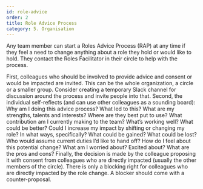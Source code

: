 ```yaml
---
id: role-advice
order: 2
title: Role Advice Process
category: 5. Organisation
---
```


Any team member can start a Roles Advice Process (RAP) at any time if they feel a need to change anything about a role they hold or would like to hold. They contact the Roles Facilitator in their circle to help with the process.

First, colleagues who should be involved to provide advice and consent or would be impacted are invited. This can be the whole organization, a circle or a smaller group. Consider creating a temporary Slack channel for discussion around the process and invite people into that.
Second, the individual self-reflects (and can use other colleagues as a sounding board):
Why am I doing this advice process? What led to this?
What are my strengths, talents and interests? Where are they best put to use?
What contribution am I currently making to the team? What’s working well? What could be better?
Could I increase my impact by shifting or changing my role? In what ways, specifically? What could be gained? What could be lost? Who would assume current duties I’d like to hand off?
How do I feel about this potential change? What am I worried about? Excited about? What are the pros and cons?
Finally, the decision is made by the colleague proposing it with consent from colleagues who are directly impacted (usually the other members of the circle). There is only a blocking right for colleagues who are directly impacted by the role change. A blocker should come with a counter-proposal.
